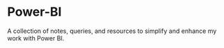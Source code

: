 # Power-BI
A collection of notes, queries, and resources to simplify and enhance my work with Power BI.
